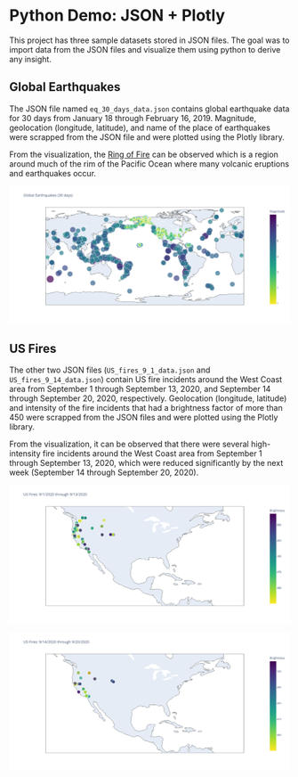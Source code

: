 # Python Demo: JSON + Plotly

This project has three sample datasets stored in JSON files. The goal was to import data from the JSON files and visualize them using python to derive any insight.

## Global Earthquakes

The JSON file named `eq_30_days_data.json` contains global earthquake data for 30 days from January 18 through February 16, 2019. Magnitude, geolocation (longitude, latitude), and name of the place of earthquakes were scrapped from the JSON file and were plotted using the Plotly library.

From the visualization, the [Ring of Fire](https://en.wikipedia.org/wiki/Ring_of_Fire) can be observed which is a region around much of the rim of the Pacific Ocean where many volcanic eruptions and earthquakes occur.

![The Ring of Fire](images/eq_30_days.png)

## US Fires

The other two JSON files (`US_fires_9_1_data.json` and `US_fires_9_14_data.json`) contain US fire incidents around the West Coast area from September 1 through September 13, 2020, and September 14 through September 20, 2020, respectively. Geolocation (longitude, latitude) and intensity of the fire incidents that had a brightness factor of more than 450 were scrapped from the JSON files and were plotted using the Plotly library.

From the visualization, it can be observed that there were several high-intensity fire incidents around the West Coast area from September 1 through September 13, 2020, which were reduced significantly by the next week (September 14 through September 20, 2020).

![US Fires: 9/1/2020 through 9/13/2020](images/US_fires_9_1.png)

![US Fires: 9/14/2020 through 9/20/2020](images/US_fires_9_14.png)